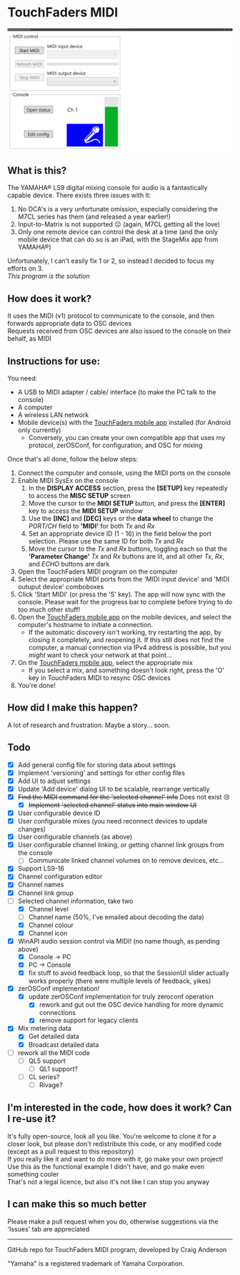 # TouchFaders MIDI
![Screenshot of application](/Screenshot.png?raw=true "TouchFaders MIDI application")
## What is this?
The YAMAHA® LS9 digital mixing console for audio is a fantastically capable device. There exists three issues with it:

1. No DCA's is a very unfortunate omission, especially considering the M7CL series has them (and released a year earlier!)
1. Input-to-Matrix is not supported ☹ (again, M7CL getting all the love)
1. Only one remote device can control the desk at a time (and the only mobile device that can do so is an iPad, with the StageMix app from YAMAHA®)

Unfortunately, I can't easily fix 1 or 2, so instead I decided to focus my efforts on 3.  
*This program is the solution*

## How does it work?
It uses the MIDI (v1) protocol to communicate to the console, and then forwards appropriate data to OSC devices  
Requests received from OSC devices are also issued to the console on their behalf, as MIDI

## Instructions for use:
You need:
* A USB to MIDI adapter / cable/ interface (to make the PC talk to the console)
* A computer
* A wireless LAN network
* Mobile device(s) with the [TouchFaders mobile app](http://github.com/theonlytechnohead/TouchFaders_APP) installed (for Android only currently)
  * Conversely, you can create your own compatible app that uses my protocol, zerOSConf, for configuration, and OSC for mixing

Once that's all done, follow the below steps:
1. Connect the computer and console, using the MIDI ports on the console
1. Enable MIDI SysEx on the console
    1. In the __DISPLAY ACCESS__ section, press the __[SETUP]__ key repeatedly to access the __MISC SETUP__ screen
    1. Move the cursor to the __MIDI SETUP__ button, and press the __[ENTER]__ key to access the __MIDI SETUP__ window
    1. Use the __[INC]__ and __[DEC]__ keys or the __data wheel__ to change the *PORT/CH* field to __'MIDI'__ for both *Tx* and *Rx*
    1. Set an appropriate device ID (1 - 16) in the field below the port selection. Please use the same ID for both *Tx* and *Rx*
    1. Move the cursor to the *Tx* and *Rx* buttons, toggling each so that the __'Parameter Change'__ *Tx* and *Rx* buttons are lit, and all other *Tx*, *Rx*, and *ECHO* buttons are dark
1. Open the TouchFaders MIDI program on the computer
1. Select the appropriate MIDI ports from the 'MIDI input device' and 'MIDI outuput device' comboboxes
1. Click 'Start MIDI' (or press the 'S' key). The app will now sync with the console. Please wait for the progress bar to complete before trying to do too much other stuff!
1. Open the [TouchFaders mobile app](http://github.com/theonlytechnohead/TouchFaders_APP) on the mobile devices, and select the computer's hostname to initiate a connection.
	* If the automatic discovery isn't working, try restarting the app, by closing it completely, and reopening it. If this still does not find the computer, a manual connection via IPv4 address is possible, but you *might* want to check your network at that point...
1. On the [TouchFaders mobile app](http://github.com/theonlytechnohead/TouchFaders_APP), select the appropriate mix
	* If you select a mix, and something doesn't look right, press the 'O' key in TouchFaders MIDI to resync OSC devices
1. You're done!

## How did I make this happen?
A lot of research and frustration.
Maybe a story... soon.

## Todo
- [x] Add general config file for storing data about settings
- [x] Implement 'versioning' and settings for other config files
- [x] Add UI to adjust settings
- [x] Update 'Add device' dialog UI to be scalable, rearrange vertically
- [x] ~~Find the MIDI command for the 'selected channel' info~~ Does not exist 😢
  - [x] ~~Implement 'selected channel' status into main window UI~~
- [x] User configurable device ID
- [X] User configurable mixes (you need reconnect devices to update changes)
- [x] User configurable channels (as above)
- [x] User configurable channel linking, or getting channel link groups from the console
  - [ ] Communicate linked channel volumes on to remove devices, etc...
- [x] Support LS9-16
- [x] Channel configuration editor
 - [x] Channel names
 - [x] Channel link group
- [ ] Selected channel information, take two
  - [x] Channel level
  - [ ] Channel name (50%, I've emailed about decoding the data)
  - [x] Channel colour
  - [x] Channel icon
- [x] WinAPI audio session control via MIDI! (no name though, as pending above)
  - [x] Console -> PC
  - [x] PC -> Console
  - [x] fix stuff to avoid feedback loop, so that the SessionUI slider actually works properly (there were multiple levels of feedback, yikes)
- [x] zerOSConf implementation!
  - [x] update zerOSConf implementation for truly zeroconf operation
    - [x] rework and gut out the OSC device handling for more dynamic connections
    - [x] remove support for legacy clients
- [x] Mix metering data
  - [x] Get detailed data
  - [x] Broadcast detailed data
- [ ] rework all the MIDI code
  - [ ] QL5 support
    - [ ] QL1 support?
  - [ ] CL series?
    - [ ] Rivage?

## I'm interested in the code, how does it work? Can I re-use it?
It's fully open-source, look all you like.
You're welcome to clone it for a closer look, but please don't redistribute this code, or any modified code (except as a pull request to this repository)  
If you really like it and want to do more with it, go make your own project! Use this as the functional example I didn't have, and go make even something cooler  
That's not a legal licence, but also it's not like I can stop you anyway

## I can make this so much better
Please make a pull request when you do, otherwise suggestions via the 'Issues' tab are appreciated

---
GitHub repo for TouchFaders MIDI program, developed by Craig Anderson

"Yamaha" is a registered trademark of Yamaha Corporation.

